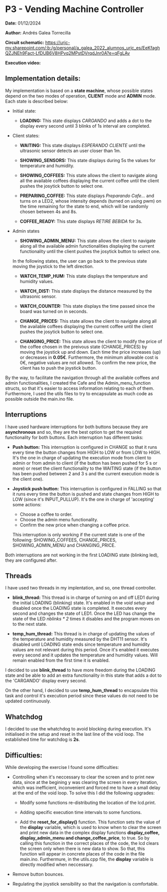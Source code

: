 # P3 - Vending Machine Controller

**Date:** 01/12/2024

**Author:** Andrés Galea Torrecilla

**Circuit schematic:** https://urjc-my.sharepoint.com/:b:/g/personal/a_galea_2022_alumnos_urjc_es/EeKfaghQZJNEh9Fact-LfDUB6V8HPvq2MPstDVrqdJnr0A?e=qFgLAv

**Execution video:**

## Implementation details:
My implementation is based on a **state machine**, whose possible states depend on the two modes of operation, **CLIENT** mode and **ADMIN** mode. Each state is described below:
  - Initial state:
    - **LOADING:** This state displays *CARGANDO* and adds a dot to the display every second until 3 blinks of 1s interval are completed.
  
  - Client states:
    - **WAITING:** This state displays *ESPERANDO CLIENTE* until the ultrasonic sensor detects an user closer than 1m.

    - **SHOWING_SENSORS:** This state displays during 5s the values for temperature and humidity.

    - **SHOWING_COFFEES:** This state allows the client to navigate along all the available coffees displaying the current coffee until the client pushes the josytick button to select one.

    - **PREPARING_COFFEE:** This state displays *Preparando Cafe...* and turns on a LED2, whose intensity depends (turned on using pwm) on the time remaining for the state to end, which will be randomly chosen between 4s and 8s.

    - **COFFEE_READY:** This state displays *RETIRE BEBIDA* for 3s.
    
  - Admin states
    - **SHOWING_ADMIN_MENU:** This state allows the client to navigate along all the available admin functionalities displaying the current functionality until the client pushes the josytick button to select one.
  
    In the following states, the user can go back to the previous state moving the joystick to the left direction.
    
    - **WATCH_TEMP_HUM:** This state displays the temperature and humidity values.

    - **WATCH_DIST:** This state displays the distance measured by the ultrasonic sensor.
    
    - **WATCH_COUNTER:** This state displays the time passed since the board was turned on in seconds.
    
    - **CHANGE_PRICES:** This state allows the client to navigate along all the available coffees displaying the current coffee until the client pushes the josytick button to select one.
    
    - **CHANGING_PRICE:** This state allows the client to modify the price of the coffee chosen in the preivous state (CHANGE_PRICES) by moving the joystick up and down. Each time the price increases (up) or decreases in **0.05€**. Furthermore, the minimum allowable cost is 0€, negative values are not allowed. To confirm the new price, the client has to push the joystick button.

By the way, to facilitate the navigation through all the available coffees and admin functionalities, I created the Cafe and the Admin_menu_function structs, so that it's easier to access information relating to each of them. Furthermore, I used the utils files to try to encapsulate as much code as possible outside the main.ino file.

## Interruptions
I have used hardware interruptions for both buttons because they are **asynchronous** and so, they are the best option to get the required functionality for both buttons. Each interruption has different tasks:
  - **Push button:** This interruption is configured in CHANGE so that it runs every time the button changes from HIGH to LOW or from LOW to HIGH. It's the one in charge of updating the execution mode from client to admin or from admin to client (if the button has been pushed for 5 s or more) or reset the client functionality to the WAITING state (if the button has been pushed between 2 and 3 s and the current execution mode is the client one).

  - **Joystick push button:** This interruption is configured in FALLING so that it runs every time the button is pushed and state changes from HIGH to LOW (since it's INPUT_PULLUP). It's the one in charge of 'accepting' some actions:
    - Choose a coffee to order.
    - Choose the admin menu functionality.
    - Confirm the new price when changing a coffee price.
  
    This interruption is only working if the current state is one of the following: SHOWING_COFFEES, CHANGE_PRICES, SHOWING_ADMIN_MENU and CHANGING_PRICE.

Both interruptions are not working in the first LOADING state (blinking led), they are configured after.

## Threads
I have used two threads in my implentation, and so, one thread controller.
  - **blink_thread:** This thread is in charge of turning on and off LED1 during the initial LOADING (blinking) state. It's enabled in the *void setup* and disabled once the LOADING state is completed. It executes every second and changes the state of LED1. Once the LED has change the state of the LED *nblinks * 2* times it disables and the program moves on to the next state.  

  - **temp_hum_thread:** This thread is in charge of updating the values of the temperature and humidity measured by the DHT11 sensor. It's disabled until LOADING state ends since temperature and humidity values are not relevant during this period. Once it's enabled it executes every second and it updates the temperature and humidity values. Will remain enabled from the first time it is enabled.

I decided to use **blink_thread** to have more freedom during the LOADING state and be able to add an extra functionality in this state that adds a dot to the 'CARGANDO' display every second.

On the other hand, I decided to use **temp_hum_thread** to encapsulate this task and control it's execution period since these values do not need to be updated continuously.

## Whatchdog
I decided to use the whatchdog to avoid blocking during execution. It's initialised in the setup and reset in the last line of the void loop. The established time for watchdog is **2s**.

## Difficulties:

While developing the exercise I found some difficulties:

  - Controlling when it's neccessary to clear the screen and to print new data, since at the begining y was clearing the screen in every iteration, which was inefficient, inconvenient and forced me to have a small delay at the end of the void loop. To solve this I did the following upgrades:
    - Modify some functions re-distributing the location of the lcd.print.

    - Adding specific execution time intervals to some functions.

    - Add the **reset_for_display()** function. This function sets the value of the **display** variable, which is used to know when to clear the screen and print new data in the complex display functions **display_coffee, display_admin_menu and change_coffee_price**, to true. So by calling this function in the correct places of the code, the lcd clears the screen only when there is new data to show. So that, this function will appear in concrete places of the code in the file main.ino. Furthermure, in the utils.cpp file, the **display** variable is directly modified when neccessary.

  - Remove button bounces.

  - Regulating the joystick sensibility so that the navigation is comfortable.
